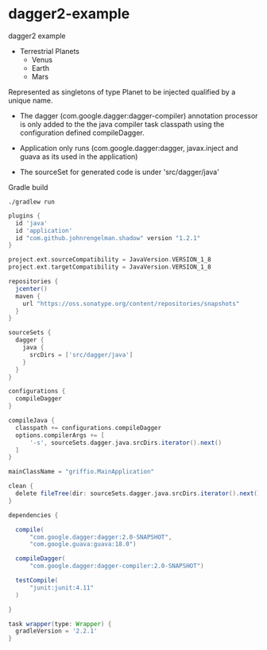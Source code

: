 dagger2-example
===============

dagger2 example

* Terrestrial Planets
  * Venus
  * Earth
  * Mars
  
Represented as singletons of type Planet to be injected qualified by a unique name.

* The dagger (com.google.dagger:dagger-compiler) annotation processor is only added to the the java compiler task classpath
using the configuration defined compileDagger.

* Application only runs (com.google.dagger:dagger, javax.inject and guava as its used in the application)

* The sourceSet for generated code is under 'src/dagger/java'

Gradle build
```
./gradlew run
```

```groovy
plugins {
  id 'java'
  id 'application'
  id "com.github.johnrengelman.shadow" version "1.2.1"
}

project.ext.sourceCompatibility = JavaVersion.VERSION_1_8
project.ext.targetCompatibility = JavaVersion.VERSION_1_8

repositories {
  jcenter()
  maven {
    url "https://oss.sonatype.org/content/repositories/snapshots"
  }
}

sourceSets {
  dagger {
    java {
      srcDirs = ['src/dagger/java']
    }
  }
}

configurations {
  compileDagger
}

compileJava {
  classpath += configurations.compileDagger
  options.compilerArgs += [
      '-s', sourceSets.dagger.java.srcDirs.iterator().next()
  ]
}

mainClassName = "griffio.MainApplication"

clean {
  delete fileTree(dir: sourceSets.dagger.java.srcDirs.iterator().next())
}

dependencies {

  compile(
      "com.google.dagger:dagger:2.0-SNAPSHOT",
      "com.google.guava:guava:18.0")

  compileDagger(
      "com.google.dagger:dagger-compiler:2.0-SNAPSHOT")

  testCompile(
      "junit:junit:4.11"
  )

}

task wrapper(type: Wrapper) {
  gradleVersion = '2.2.1'
}
```